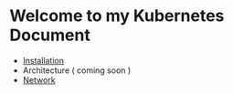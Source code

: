 # Welcome to my Kubernetes Document

 - [Installation](Installation)
 - Architecture ( coming soon )
 - [Network](Network)
